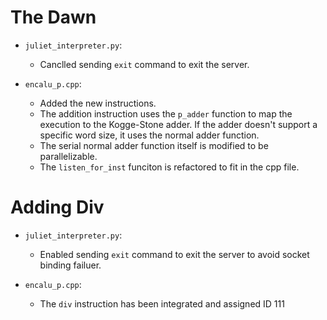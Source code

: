 # The Dawn
* `juliet_interpreter.py`:
    
    * Canclled sending `exit` command to exit the server.

* `encalu_p.cpp`:

    * Added the new instructions.
    * The addition instruction uses the `p_adder` function to map the execution to the Kogge-Stone adder. If the adder doesn't support a specific word size, it uses the normal adder function. 
    * The serial normal adder function itself is modified to be parallelizable.
    * The `listen_for_inst` funciton is refactored to fit in the cpp file.

# Adding Div

* `juliet_interpreter.py`:
    
    * Enabled sending `exit` command to exit the server to avoid socket binding failuer.

* `encalu_p.cpp`:

    * The `div` instruction has been integrated and assigned ID 111
    
